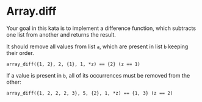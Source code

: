 # Array.diff

Your goal in this kata is to implement a difference function, which subtracts one list from another and returns the result.

It should remove all values from list ```a```, which are present in list ```b``` keeping their order.

```
array_diff({1, 2}, 2, {1}, 1, *z) == {2} (z == 1)
```

If a value is present in ```b```, all of its occurrences must be removed from the other:

```
array_diff({1, 2, 2, 2, 3}, 5, {2}, 1, *z) == {1, 3} (z == 2)
```
